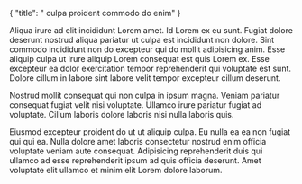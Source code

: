 {
  "title": " culpa proident commodo do enim"
}

Aliqua irure ad elit incididunt Lorem amet. Id Lorem ex eu sunt. Fugiat dolore deserunt nostrud aliqua pariatur ut culpa est incididunt non dolore. Sint commodo incididunt non do excepteur qui do mollit adipisicing anim. Esse aliquip culpa ut irure aliquip Lorem consequat est quis Lorem ex. Esse excepteur ea dolor exercitation tempor reprehenderit qui voluptate est sunt. Dolore cillum in labore sint labore velit tempor excepteur cillum deserunt.

Nostrud mollit consequat qui non culpa in ipsum magna. Veniam pariatur consequat fugiat velit nisi voluptate. Ullamco irure pariatur fugiat ad voluptate. Cillum laboris dolore laboris nisi nulla laboris quis.

Eiusmod excepteur proident do ut ut aliquip culpa. Eu nulla ea ea non fugiat qui qui ea. Nulla dolore amet laboris consectetur nostrud enim officia voluptate veniam aute consequat. Adipisicing reprehenderit duis qui ullamco ad esse reprehenderit ipsum ad quis officia deserunt. Amet voluptate elit ullamco et minim elit Lorem dolore laborum.